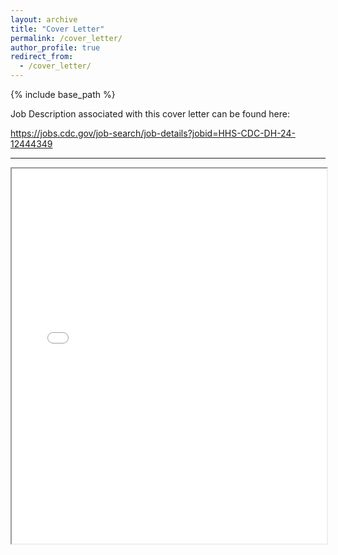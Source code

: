 ```yaml
---
layout: archive
title: "Cover Letter"
permalink: /cover_letter/
author_profile: true
redirect_from:
  - /cover_letter/
---
```


{% include base_path %}

Job Description associated with this cover letter can be found here:

https://jobs.cdc.gov/job-search/job-details?jobid=HHS-CDC-DH-24-12444349

---

<iframe src="/files/cover_letter.pdf" width="100%" height="600px">
    This browser does not support PDFs. Please download the PDF to view it: 
    <a href="/assets/pdfs/yourfile.pdf">Download PDF</a>.
</iframe>
